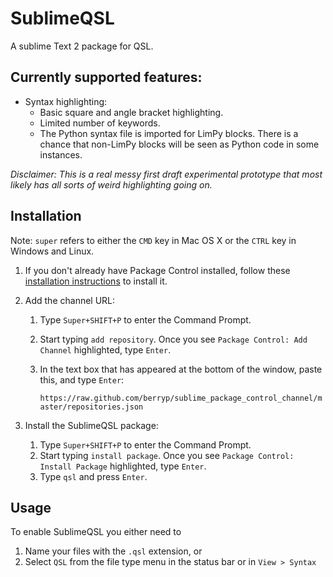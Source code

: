 SublimeQSL
==========

A sublime Text 2 package for QSL.

Currently supported features:
-----------------------------

- Syntax highlighting:
  - Basic square and angle bracket highlighting.
  - Limited number of keywords.
  - The Python syntax file is imported for LimPy blocks. There is a chance
    that non-LimPy blocks will be seen as Python code in some instances.

*Disclaimer: This is a real messy first draft experimental prototype that
             most likely has all sorts of weird highlighting going on.*

Installation
------------

Note: ``super`` refers to either the ``CMD`` key in Mac OS X or the ``CTRL``
      key in Windows and Linux.

1. If you don't already have Package Control installed, follow these
   [installation instructions](http://wbond.net/sublime_packages/package_control/installation)
   to install it.

2. Add the channel URL:


    1. Type ``Super+SHIFT+P`` to enter the Command Prompt.
    2. Start typing ``add repository``. Once you see ``Package Control: Add Channel`` highlighted,
       type ``Enter``.
    4. In the text box that has appeared at the bottom of the window,
        paste this, and type ``Enter``:

        ``https://raw.github.com/berryp/sublime_package_control_channel/master/repositories.json``

3. Install the SublimeQSL package:

    1. Type ``Super+SHIFT+P`` to enter the Command Prompt.
    2. Start typing ``install package``. Once you see ``Package Control: Install Package``
      highlighted, type ``Enter``.
    3. Type ``qsl`` and press ``Enter``.

Usage
-----

To enable SublimeQSL you either need to

1. Name your files with the ``.qsl`` extension, or
2. Select ``QSL`` from the file type menu in the status bar or in ``View > Syntax``